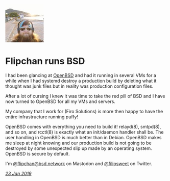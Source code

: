 <p><a href="/" alt="avatar" title="home page"><img src="flipchan.jpeg" class="w3"></a></p>

# Flipchan runs BSD

I had been glancing at [OpenBSD] and had it running in several VMs
for a while when I had systemd destroy a production build by deleting
what it thought was junk files but in reality was production
configuration files. 

After a lot of cursing I knew it was time to take the red pill of
BSD and I have now turned to OpenBSD for all my VMs and servers.

My company that I work for (Firo Solutions) is more then happy to
have the entire infrastructure running puffy!  

OpenBSD comes with everything you need to build it! relayd(8),
smtpd(8), and so on, and rcctl(8) is exactly what an init/daemon
handler shall be. The user handling in OpenBSD is much better than
in Debian. OpenBSD makes me sleep at night knowing and our production
build is not going to be destroyed by some unexpected slip up made
by an operating system.  OpenBSD is secure by default.

I'm [@flipchan@bsd.network](https://bsd.network/@flipchan) on
Mastodon and [@filipsweet](https://twitter.com/filipsweet) on
Twitter.

_[23 Jan 2019](/raw/people/flipchan.md)_

[OpenBSD]: https://www.openbsd.org/
